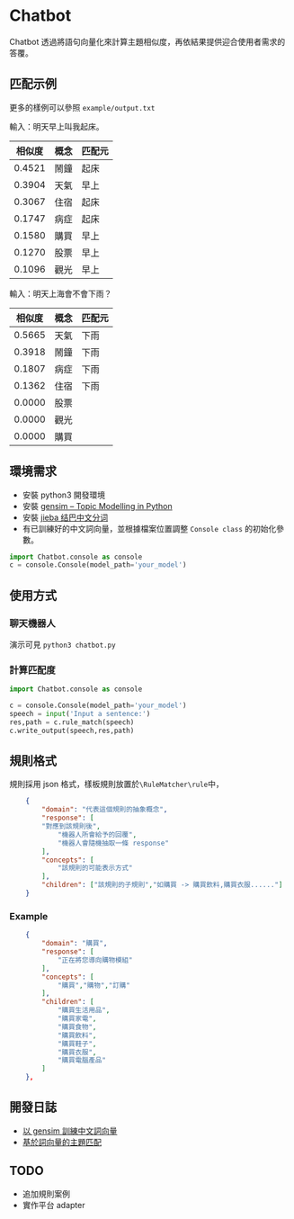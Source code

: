 # Chatbot

Chatbot 透過將語句向量化來計算主題相似度，再依結果提供迎合使用者需求的答覆。

## 匹配示例

更多的樣例可以參照 `example/output.txt`

輸入：明天早上叫我起床。

|相似度|概念|匹配元|
|------|----|------|
|0.4521|鬧鐘|起床|
|0.3904|天氣|早上|
|0.3067|住宿|起床|
|0.1747|病症|起床|
|0.1580|購買|早上|
|0.1270|股票|早上|
|0.1096|觀光|早上|

輸入：明天上海會不會下雨？

|相似度|概念|匹配元|
|------|----|------|
|0.5665|天氣|下雨|
|0.3918|鬧鐘|下雨|
|0.1807|病症|下雨|
|0.1362|住宿|下雨|
|0.0000|股票||
|0.0000|觀光||
|0.0000|購買||

## 環境需求

* 安裝 python3 開發環境
* 安裝 [gensim – Topic Modelling in Python](https://github.com/RaRe-Technologies/gensim)
* 安裝 [jieba 结巴中文分词 ](https://github.com/fxsjy/jieba)
* 有已訓練好的中文詞向量，並根據檔案位置調整 `Console class` 的初始化參數。
```python
import Chatbot.console as console
c = console.Console(model_path='your_model')
```

## 使用方式

### 聊天機器人

演示可見 `python3 chatbot.py`

### 計算匹配度

```python
import Chatbot.console as console

c = console.Console(model_path='your_model')
speech = input('Input a sentence:')
res,path = c.rule_match(speech)
c.write_output(speech,res,path)
```

## 規則格式

規則採用 json 格式，樣板規則放置於`\RuleMatcher\rule`中，

```json
    {
        "domain": "代表這個規則的抽象概念",
        "response": [
		"對應到該規則後",
        	"機器人所會給予的回覆",
        	"機器人會隨機抽取一條 response"
        ],
        "concepts": [
            "該規則的可能表示方式"
        ],
        "children": ["該規則的子規則","如購買 -> 購買飲料,購買衣服......"]
    }
```

### Example

```json
    {
        "domain": "購買",
        "response": [
        	"正在將您導向購物模組"
        ],
        "concepts": [
            "購買","購物","訂購"
        ],
        "children": [
            "購買生活用品",
            "購買家電",
            "購買食物",
            "購買飲料",
            "購買鞋子",
            "購買衣服",
            "購買電腦產品"
        ]
    },
```

## 開發日誌

* [以 gensim 訓練中文詞向量 ](http://zake7749.github.io/2016/08/28/word2vec-with-gensim/)
* [基於詞向量的主題匹配 ](http://zake7749.github.io/2016/08/30/chatterbot-with-word2vec/)

## TODO
* 追加規則案例
* 實作平台 adapter

